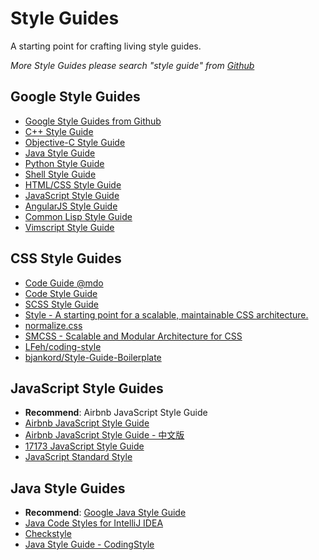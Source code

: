 # Style Guides

A starting point for crafting living style guides.

_More Style Guides please search "style guide" from [Github](https://github.com/)_

## Google Style Guides

* [Google Style Guides from Github](https://github.com/google/styleguide)
* [C++ Style Guide](http://google.github.io/styleguide/cppguide.html)
* [Objective-C Style Guide](http://google.github.io/styleguide/objcguide.xml)
* [Java Style Guide](http://google.github.io/styleguide/javaguide.html)
* [Python Style Guide](http://google.github.io/styleguide/pyguide.html)
* [Shell Style Guide](http://google.github.io/styleguide/shell.xml)
* [HTML/CSS Style Guide](http://google.github.io/styleguide/htmlcssguide.xml)
* [JavaScript Style Guide](http://google.github.io/styleguide/javascriptguide.xml)
* [AngularJS Style Guide](http://google.github.io/styleguide/angularjs-google-style.html)
* [Common Lisp Style Guide](http://google.github.io/styleguide/lispguide.xml)
* [Vimscript Style Guide](http://google.github.io/styleguide/vimscriptguide.xml)

## CSS Style Guides

* [Code Guide @mdo](https://github.com/mdo/code-guide)
* [Code Style Guide](https://github.com/paulmillr/code-style-guides)
* [SCSS Style Guide](https://github.com/timhartmann/Scss-Styleguide)
* [Style - A starting point for a scalable, maintainable CSS architecture.](https://github.com/bensmithett/style)
* [normalize.css](https://github.com/necolas/normalize.css)
* [SMCSS - Scalable and Modular Architecture for CSS](https://smacss.com/)
* [LFeh/coding-style](https://github.com/LFeh/coding-style)
* [bjankord/Style-Guide-Boilerplate](https://github.com/bjankord/Style-Guide-Boilerplate)

## JavaScript Style Guides

* **Recommend**: Airbnb JavaScript Style Guide
* [Airbnb JavaScript Style Guide](https://github.com/airbnb/javascript)
* [Airbnb JavaScript Style Guide - 中文版](https://github.com/sivan/javascript-style-guide/blob/master/es5/README.md)
* [17173 JavaScript Style Guide](https://github.com/hiwanz/javascript-style-reference)
* [JavaScript Standard Style](http://standardjs.com/)

## Java Style Guides

* **Recommend**: [Google Java Style Guide](http://google.github.io/styleguide/javaguide.html)
* [Java Code Styles for IntelliJ IDEA](https://github.com/square/java-code-styles)
* [Checkstyle](https://github.com/checkstyle/checkstyle)
* [Java Style Guide - CodingStyle](https://github.com/uhafner/codingstyle)